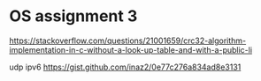 # OS assignment 3
 






https://stackoverflow.com/questions/21001659/crc32-algorithm-implementation-in-c-without-a-look-up-table-and-with-a-public-li

udp ipv6
https://gist.github.com/inaz2/0e77c276a834ad8e3131